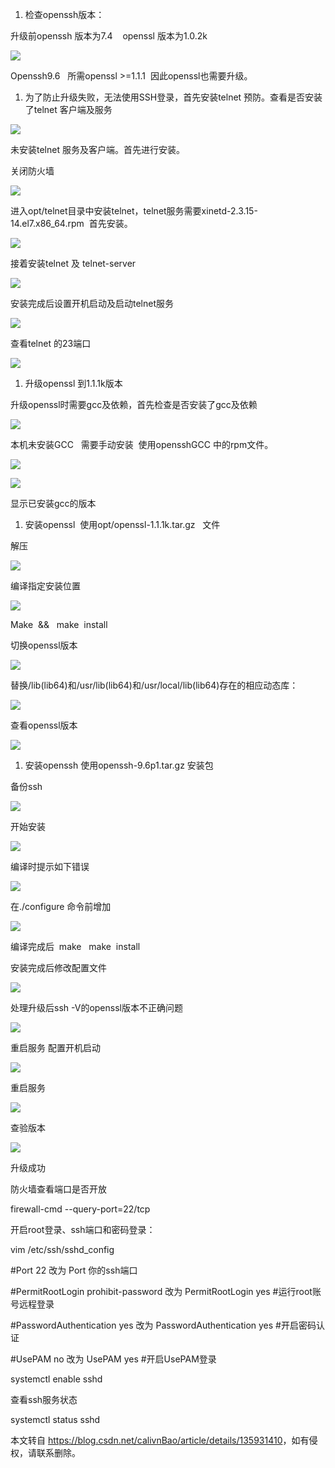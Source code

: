  

1.  检查openssh版本：

升级前openssh 版本为7.4    openssl 版本为1.0.2k

![](https://img-blog.csdnimg.cn/direct/109aa9b82a7341fa9298f91144605e8d.png)

Openssh9.6   所需openssl >=1.1.1  因此openssl也需要升级。

1.  为了防止升级失败，无法使用SSH登录，首先安装telnet 预防。查看是否安装了telnet 客户端及服务

![](https://img-blog.csdnimg.cn/direct/222a92d3a74c4e8cbb4bcfb234a75469.png)

未安装telnet 服务及客户端。首先进行安装。

关闭防火墙

![](https://img-blog.csdnimg.cn/direct/81579d82025742a994416c5f4e5c3409.png)

进入opt/telnet目录中安装telnet，telnet服务需要xinetd-2.3.15-14.el7.x86\_64.rpm  首先安装。

![](https://img-blog.csdnimg.cn/direct/afd37099e9fd44af94d3ac52700e0d6f.png)

接着安装telnet 及 telnet-server

![](https://img-blog.csdnimg.cn/direct/9f6632b37da549adbf767bb8b3e251ad.png)

安装完成后设置开机启动及启动telnet服务

![](https://img-blog.csdnimg.cn/direct/46fb146434524846b362d60b27080317.png)

查看telnet 的23端口

![](https://img-blog.csdnimg.cn/direct/0c2c00ed21d94bb3acaafdc3da0f2df0.png)

1.  升级openssl 到1.1.1k版本

升级openssl时需要gcc及依赖，首先检查是否安装了gcc及依赖

![](https://img-blog.csdnimg.cn/direct/22bb7120a94043509ed5a8b868fb915a.png)

本机未安装GCC   需要手动安装  使用opensshGCC 中的rpm文件。

![](https://img-blog.csdnimg.cn/direct/e4d673cf9b89487e82946204737d5da3.png)

![](https://img-blog.csdnimg.cn/direct/b5aca60b4b8d44d5a1fbaff5caa96d9b.png)

显示已安装gcc的版本

1.  安装openssl  使用opt/openssl-1.1.1k.tar.gz   文件

解压

![](https://img-blog.csdnimg.cn/direct/b6a85074a0584bb5a45c7f0ba5a376e6.png)

编译指定安装位置

![](https://img-blog.csdnimg.cn/direct/715bcda65cb8499484319e3ff3d011fc.png)

Make  &&   make  install

切换openssl版本

![](https://img-blog.csdnimg.cn/direct/183a809cbb8345758c8e08c2fb24985f.png)

替换/lib(lib64)和/usr/lib(lib64)和/usr/local/lib(lib64)存在的相应动态库：

![](https://img-blog.csdnimg.cn/direct/56ccb60353ee4365a028517baae57f56.png)

查看openssl版本

![](https://img-blog.csdnimg.cn/direct/3d6fcc790e784d3495b36838e7a58b3b.png)

1.  安装openssh 使用openssh-9.6p1.tar.gz 安装包

备份ssh

![](https://img-blog.csdnimg.cn/direct/308187472af84df5a2fafd568d16f010.png)

开始安装

![](https://img-blog.csdnimg.cn/direct/2c68afb1d3f24d1c82532662e962c5a4.png)

编译时提示如下错误

![](https://img-blog.csdnimg.cn/direct/6ffefb9995644cb6be646c740edfd770.png)

在./configure 命令前增加

![](https://img-blog.csdnimg.cn/direct/2d2c9601892b427ab71b3204b70c8561.png)

编译完成后  make   make  install  

安装完成后修改配置文件

![](https://img-blog.csdnimg.cn/direct/ce3e9661aab941f09414d377c37af4f2.png)

处理升级后ssh -V的openssl版本不正确问题

![](https://img-blog.csdnimg.cn/direct/3a68a5a9c9c6438396a8bc7ec961c87c.png)

重启服务 配置开机启动

![](https://img-blog.csdnimg.cn/direct/0c0a0f193a3e4dd99dcf56298f31c602.png)

重启服务

![](https://img-blog.csdnimg.cn/direct/5628dbea8c3f420db4dc1c8f14edcce7.png)

查验版本

![](https://img-blog.csdnimg.cn/direct/bc970134f8a14f2f93d747eb99d87be7.png)

升级成功

防火墙查看端口是否开放

firewall-cmd --query-port=22/tcp

开启root登录、ssh端口和密码登录：

vim /etc/ssh/sshd\_config

#Port 22 改为 Port 你的ssh端口

#PermitRootLogin prohibit-password 改为 PermitRootLogin yes #运行root账号远程登录

#PasswordAuthentication yes 改为 PasswordAuthentication yes #开启密码认证

#UsePAM no 改为 UsePAM yes #开启UsePAM登录

systemctl enable sshd

查看ssh服务状态

systemctl status sshd

本文转自 <https://blog.csdn.net/calivnBao/article/details/135931410>，如有侵权，请联系删除。